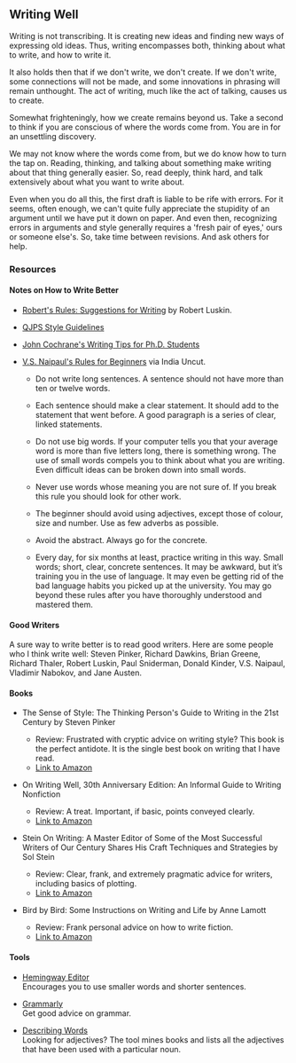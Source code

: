 ## Writing Well

Writing is not transcribing. It is creating new ideas and finding new ways of expressing old ideas. Thus, writing encompasses both, thinking about what to write, and how to write it.

It also holds then that if we don't write, we don't create. If we don't write, some connections will not be made, and some innovations in phrasing will remain unthought. The act of writing, much like the act of talking, causes us to create.

Somewhat frighteningly, how we create remains beyond us. Take a second to think if you are conscious of where the words come from. You are in for an unsettling discovery.

We may not know where the words come from, but we do know how to turn the tap on. Reading, thinking, and talking about something make writing about that thing generally easier. So, read deeply, think hard, and talk extensively about what you want to write about.

Even when you do all this, the first draft is liable to be rife with errors. For it seems, often enough, we can't quite fully appreciate the stupidity of an argument until we have put it down on paper. And even then, recognizing errors in arguments and style generally requires a 'fresh pair of eyes,' ours or someone else's. So, take time between revisions. And ask others for help.

### Resources

#### Notes on How to Write Better

* [Robert's Rules: Suggestions for Writing](lit/Roberts-Rules-January-2013.pdf) by Robert Luskin.</li>

* [QJPS Style Guidelines](lit/QJPS-Style-Guidelines.pdf)</a></li>

* [John Cochrane's Writing Tips for Ph.D. Students](lit/phd_paper_writing.pdf)

* [V.S. Naipaul's Rules for Beginners](http://www.indiauncut.com/iublog/article/vs-naipauls-advice-to-writers-rules-for-beginners/) via India Uncut.

    * Do not write long sentences. A sentence should not have more than ten or twelve words.
    
    * Each sentence should make a clear statement. It should add to the statement that went before. A good paragraph is a series of clear, linked statements.
 
    *  Do not use big words. If your computer tells you that your average word is more than five letters long, there is something wrong. The use of small words compels you to think about what you are writing. Even difficult ideas can be broken down into small words.
      
    *  Never use words whose meaning you are not sure of. If you break this rule you should look for other work.
      
    *  The beginner should avoid using adjectives, except those of colour, size and number. Use as few adverbs as possible.
      
    *  Avoid the abstract. Always go for the concrete.
    
    *  Every day, for six months at least, practice writing in this way. Small words; short, clear, concrete sentences. It may be awkward, but it’s training you in the use of language. It may even be getting rid of the bad language habits you picked up at the university. You may go beyond these rules after you have thoroughly understood and mastered them.</li>

#### Good Writers

A sure way to write better is to read good writers. Here are some people who I think write well: Steven Pinker, Richard Dawkins, Brian Greene, Richard Thaler, Robert Luskin, Paul Sniderman, Donald Kinder, V.S. Naipaul, Vladimir Nabokov, and Jane Austen.

#### Books

* The Sense of Style: The Thinking Person's Guide to Writing in the 21st Century by Steven Pinker  
  - Review: Frustrated with cryptic advice on writing style? This book is the perfect antidote. It is the single best book on writing that I have read.
  - [Link to Amazon](https://smile.amazon.com/Sense-Style-Thinking-Persons-Writing/dp/0143127799/)

* On Writing Well, 30th Anniversary Edition: An Informal Guide to Writing Nonfiction
  - Review: A treat. Important, if basic, points conveyed clearly.
  - [Link to Amazon](https://smile.amazon.com/Writing-Well-30th-Anniversary-Nonfiction-ebook/dp/B0090RVGW0/)
 
* Stein On Writing: A Master Editor of Some of the Most Successful Writers of Our Century Shares His Craft Techniques and Strategies by Sol Stein  
  - Review: Clear, frank, and extremely pragmatic advice for writers, including basics of plotting. 
  - [Link to Amazon](https://smile.amazon.com/Stein-Writing-Successful-Techniques-Strategies/dp/0312254210/)

* Bird by Bird: Some Instructions on Writing and Life by Anne Lamott  
  - Review: Frank personal advice on how to write fiction. 
  - [Link to Amazon](https://smile.amazon.com/Bird-Some-Instructions-Writing-Life/dp/0385480016/)

#### Tools

* [Hemingway Editor](http://www.hemingwayapp.com)  
  Encourages you to use smaller words and shorter sentences.

* [Grammarly](http://grammarly.com)  
   Get good advice on grammar.

* [Describing Words](http://describingwords.io)  
  Looking for adjectives? The tool mines books and lists all the adjectives that have been used with a particular noun.
